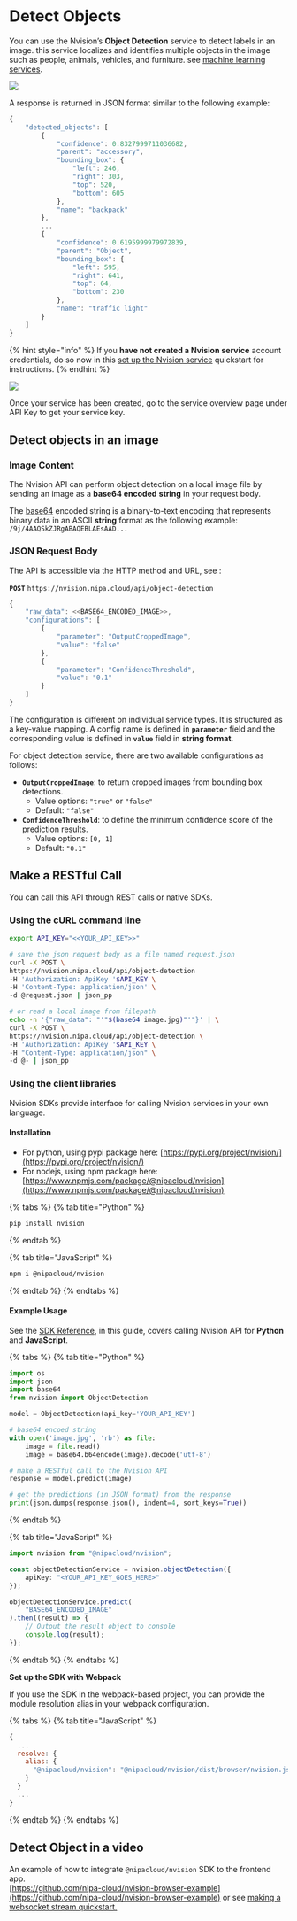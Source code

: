 # Detect Objects

You can use the Nvision’s **Object Detection** service to detect labels in an image. this service localizes and identifies multiple objects in the image such as people, animals, vehicles, and furniture. see [machine learning services](https://nvision-docs.nipa.cloud/machine-learning-services).

![](../.gitbook/assets/street.png)

A response is returned in JSON format similar to the following example:

```javascript
{
    "detected_objects": [
        {
            "confidence": 0.8327999711036682,
            "parent": "accessory",
            "bounding_box": {
                "left": 246,
                "right": 303,
                "top": 520,
                "bottom": 605
            },
            "name": "backpack"
        },
        ...
        {
            "confidence": 0.6195999979972839,
            "parent": "Object",
            "bounding_box": {
                "left": 595,
                "right": 641,
                "top": 64,
                "bottom": 230
            },
            "name": "traffic light"
        }
    ]
}
```

{% hint style="info" %}
If you **have not created a Nvision service** account credentials, do so now in this [set up the Nvision service](https://nvision-docs.nipa.cloud/quickstarts/set-up-the-nvision-api) quickstart for instructions.
{% endhint %}

![](https://github.com/nipa-cloud/nvision-docs/tree/4dd57a781d8c7e0e7a52ed92de991bc986e2b4be/.gitbook/assets/screenshot-from-2020-01-16-14-06-50%20%281%29.png)

Once your service has been created, go to the service overview page under API Key to get your service key.

## Detect objects in an image

### Image Content

The Nvision API can perform object detection on a local image file by sending an image as a **base64 encoded** **string** in your request body.

The [base64](https://en.wikipedia.org/wiki/Base64) encoded string is a binary-to-text encoding that represents binary data in an ASCII **string** format as the following example: `/9j/4AAQSkZJRgABAQEBLAEsAAD...`

### JSON Request Body

The API is accessible via the HTTP method and URL, see :

**`POST`** `https://nvision.nipa.cloud/api/object-detection`

```javascript
{
    "raw_data": <<BASE64_ENCODED_IMAGE>>,
    "configurations": [
        {
            "parameter": "OutputCroppedImage",
            "value": "false"
        },
        {
            "parameter": "ConfidenceThreshold",
            "value": "0.1"
        }
    ]
}
```

The configuration is different on individual service types. It is structured as a key-value mapping. A config name is defined in **`parameter`** field and the corresponding value is defined in **`value`** field in **string format**.

For object detection service, there are two available configurations as follows:

* **`OutputCroppedImage`**: to return cropped images from bounding box detections.
  * Value options: `"true"` or `"false"`
  * Default: `"false"`
* **`ConfidenceThreshold`**: to define the minimum confidence score of the prediction results.
  * Value options: `[0, 1]`
  * Default: `"0.1"`

## Make a RESTful Call

You can call this API through REST calls or native SDKs.

### **Using the cURL command line**

```bash
export API_KEY="<<YOUR_API_KEY>>"

# save the json request body as a file named request.json
curl -X POST \
https://nvision.nipa.cloud/api/object-detection
-H 'Authorization: ApiKey '$API_KEY \
-H 'Content-Type: application/json' \
-d @request.json | json_pp

# or read a local image from filepath
echo -n '{"raw_data": "'"$(base64 image.jpg)"'"}' | \
curl -X POST \
https://nvision.nipa.cloud/api/object-detection \
-H 'Authorization: ApiKey '$API_KEY \
-H "Content-Type: application/json" \
-d @- | json_pp
```

### **Using the client libraries**

Nvision SDKs provide interface for calling Nvision services in your own language.

#### **Installation**

* For python, using pypi package here: [https://pypi.org/project/nvision/](https://pypi.org/project/nvision/)
* For nodejs, using npm package here: [https://www.npmjs.com/package/@nipacloud/nvision](https://www.npmjs.com/package/@nipacloud/nvision)

{% tabs %}
{% tab title="Python" %}
```bash
pip install nvision
```
{% endtab %}

{% tab title="JavaScript" %}
```bash
npm i @nipacloud/nvision
```
{% endtab %}
{% endtabs %}

#### Example Usage

See the [SDK Reference](https://nvision-docs.nipa.cloud/api-references/python-sdk), in this guide, covers calling Nvision API for **Python** and **JavaScript**.

{% tabs %}
{% tab title="Python" %}
```python
import os
import json
import base64
from nvision import ObjectDetection

model = ObjectDetection(api_key='YOUR_API_KEY')

# base64 encoed string
with open('image.jpg', 'rb') as file:
    image = file.read()
    image = base64.b64encode(image).decode('utf-8')

# make a RESTful call to the Nvision API
response = model.predict(image)

# get the predictions (in JSON format) from the response
print(json.dumps(response.json(), indent=4, sort_keys=True))
```
{% endtab %}

{% tab title="JavaScript" %}
```typescript
import nvision from "@nipacloud/nvision";

const objectDetectionService = nvision.objectDetection({
    apiKey: "<YOUR_API_KEY_GOES_HERE>"
});

objectDetectionService.predict(
    "BASE64_ENCODED_IMAGE"
).then((result) => {
    // Outout the result object to console
    console.log(result);
});
```
{% endtab %}
{% endtabs %}

**Set up the SDK with Webpack**

If you use the SDK in the webpack-based project, you can provide the module resolution alias in your webpack configuration.

{% tabs %}
{% tab title="JavaScript" %}
```javascript
{
  ...
  resolve: {
    alias: {
      "@nipacloud/nvision": "@nipacloud/nvision/dist/browser/nvision.js"
    }
  }
  ...
}
```
{% endtab %}
{% endtabs %}

## Detect Object in a video

An example of how to integrate `@nipacloud/nvision` SDK to the frontend app.  
[https://github.com/nipa-cloud/nvision-browser-example](https://github.com/nipa-cloud/nvision-browser-example) or see [making a websocket stream quickstart.](../quickstarts/make-a-websocket-stream.md)

